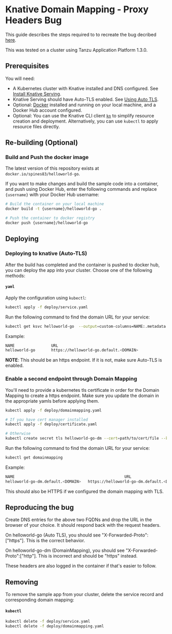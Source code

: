 # Knative Domain Mapping - Proxy Headers Bug

This guide describes the steps required to to recreate the bug decribed [here](https://github.com/knative/serving/issues/13558).

This was tested on a cluster using Tanzu Application Platform 1.3.0.

## Prerequisites

You will need:

- A Kubernetes cluster with Knative installed and DNS configured.  See
  [Install Knative Serving](https://knative.dev/docs/install/serving/install-serving-with-yaml).
- Knative Serving should have Auto-TLS enabled. See [Using Auto TLS](https://knative.dev/docs/serving/using-auto-tls/).
- Optional: [Docker](https://www.docker.com) installed and running on your local machine, and a Docker Hub account configured.
- Optional: You can use the Knative CLI client [`kn`](https://github.com/knative/client/releases) to simplify resource creation and deployment. Alternatively, you can use `kubectl` to apply resource files directly.

## Re-building (Optional)

### Build and Push the docker image

The latest version of this repository exists at `docker.io/spines83/helloworld-go`.

If you want to make changes and build the sample code into a container, and push using Docker Hub, enter the following commands and replace `{username}` with your Docker Hub username:

```bash
# Build the container on your local machine
docker build -t {username}/helloworld-go .

# Push the container to docker registry
docker push {username}/helloworld-go
```

## Deploying

### Deploying to knative (Auto-TLS)
After the build has completed and the container is pushed to docker hub, you can deploy the app into your cluster.  Choose one of the following methods:

#### `yaml`


Apply the configuration using `kubectl`:

```bash
kubectl apply -f deploy/service.yaml
```


Run the following command to find the domain URL for your service:
```bash
kubectl get ksvc helloworld-go  --output=custom-columns=NAME:.metadata.name,URL:.status.url
```

Example:
```bash
NAME                URL
helloworld-go       https://helloworld-go.default.<DOMAIN>
```

**NOTE**: This should be an https endpoint. If it is not, make sure Auto-TLS is enabled.


### Enable a second endpoint through Domain Mapping

You'll need to provide a kubernetes tls certificate in order for the Domain Mapping to create a https endpoint. Make sure you update the domain in the appropriate yamls before applying them. 

```bash
kubectl apply -f deploy/domainmapping.yaml

# If you have cert manager installed
kubectl apply -f deploy/certificate.yaml

# Otherwise 
kubectl create secret tls helloworld-go-dm --cert=path/to/cert/file --key=path/to/key/file
```

Run the following command to find the domain URL for your service:
```bash
kubectl get domainmapping
```

Example:
```bash
NAME                                                URL                                                            
helloworld-go-dm.default.<DOMAIN>   https://helloworld-go-dm.default.<DOMAIN>       
```

This should also be HTTPS if we configured the domain mapping with TLS.

## Reproducing the bug

Create DNS entries for the above two FQDNs and drop the URL in the browser of your choice. It should respond back with the request headers. 

On helloworld-go (Auto TLS), you should see "X-Forwarded-Proto":["https"]. This is the correct behavior.

On helloworld-go-dm (DomainMapping), you should see "X-Forwarded-Proto":["http"]. This is incorrect and should be "https" instead.

These headers are also logged in the container if that's easier to follow.

## Removing

To remove the sample app from your cluster, delete the service record and corresponding domain mapping:

#### `kubectl`
```bash
kubectl delete -f deploy/service.yaml
kubectl delete -f deploy/domainmapping.yaml
```